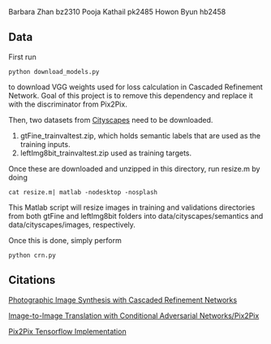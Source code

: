 Barbara Zhan  bz2310 
Pooja Kathail   pk2485
Howon Byun   hb2458

## Data
First run 
```
python download_models.py
```
to download VGG weights used for loss calculation in Cascaded Refinement Network. 
Goal of this project is to remove this dependency and replace it with the discriminator from Pix2Pix.

Then, two datasets from [Cityscapes](https://www.cityscapes-dataset.com/) need to be downloaded.
1. gtFine_trainvaltest.zip, which holds semantic labels that are used as the training inputs.
2. leftImg8bit_trainvaltest.zip used as training targets.

Once these are downloaded and unzipped in this directory, run resize.m by doing
```
cat resize.m| matlab -nodesktop -nosplash
```
This Matlab script will resize images in training and validations directories from both gtFine and leftImg8bit
folders into data/cityscapes/semantics and data/cityscapes/images, respectively.

Once this is done, simply perform
```
python crn.py
```

## Citations
[Photographic Image Synthesis with Cascaded Refinement Networks](http://cqf.io/ImageSynthesis/)

[Image-to-Image Translation with Conditional Adversarial Networks/Pix2Pix](https://arxiv.org/pdf/1611.07004v1.pdf)

[Pix2Pix Tensorflow Implementation](https://github.com/affinelayer/pix2pix-tensorflow)
